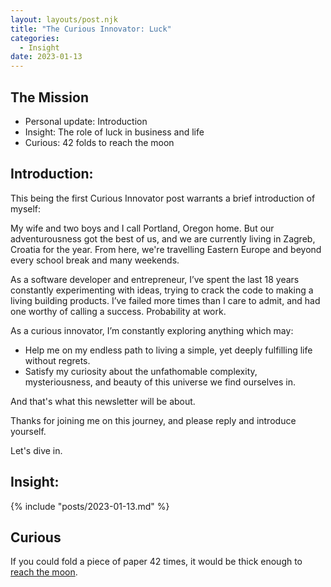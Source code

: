 ```yaml
---
layout: layouts/post.njk
title: "The Curious Innovator: Luck"
categories:
  - Insight
date: 2023-01-13
---
```


## The Mission

<div class='card'>

- Personal update: Introduction
- Insight: The role of luck in business and life
- Curious: 42 folds to reach the moon
 
</div>

## Introduction:

This being the first Curious Innovator post warrants a brief introduction of myself:

My wife and two boys and I call Portland, Oregon home. But our adventurousness got the best of us, and we are currently living in Zagreb, Croatia for the year. From here, we're travelling Eastern Europe and beyond every school break and many weekends.

As a software developer and entrepreneur, I’ve spent the last 18 years constantly experimenting with ideas, trying to crack the code to making a living building products. I’ve failed more times than I care to admit, and had one worthy of calling a success. Probability at work.

As a curious innovator, I’m constantly exploring anything which may:
- Help me on my endless path to living a simple, yet deeply fulfilling life without regrets.
- Satisfy my curiosity about the unfathomable complexity, mysteriousness, and beauty of this universe we find ourselves in.

And that's what this newsletter will be about.

Thanks for joining me on this journey, and please reply and introduce yourself.

Let's dive in.

## Insight:

{% include "posts/2023-01-13.md" %}

## Curious

If you could fold a piece of paper 42 times, it would be thick enough to [reach the moon](https://boundlessbrilliance.org/brilliant-blog/foldingpapertothemoon).

